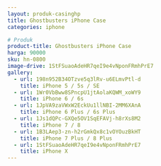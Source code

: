 ```yaml
---
layout: produk-casinghp
title: Ghostbusters iPhone Case
categories: iphone

# Produk
product-title: Ghostbusters iPhone Case
harga: 90000
sku: hn-0800
image-drive: 1StFSuaoAdeHR7qeI9e4vNponFRmhPrE7
gallery:
  - url: 198n952B34OTzve5q3lRv-u6ELmvPtl-d
    title: iPhone 5 / 5s / SE
  - url: 1Wr0VbBww8SPncpU1jtAolaKQWM_xoWY9
    title: iPhone 6 / 6s
  - url: 1JpVA9zaVWxW2EckUu1llNBI-2MM6XAnA
    title: iPhone 6 Plus / 6s Plus
  - url: 1Js1dQPc-GXQe5OV1SqEFAVj-h8rXs8M2
    title: iPhone 7 / 8
  - url: 1B3LAep3-zn-h2rGmkQx8c1vOYOuzBkHT
    title: iPhone 7 Plus / 8 Plus
  - url: 1StFSuaoAdeHR7qeI9e4vNponFRmhPrE7
    title: iPhone X
---
```

